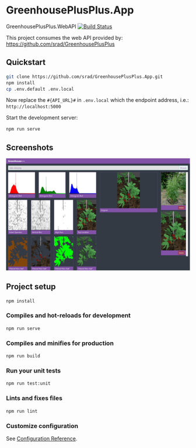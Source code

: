 # GreenhousePlusPlus.App

GreenhousePlusPlus.WebAPI
[![Build Status](https://jenkins.sedrad.com/buildStatus/icon?job=GreenhousePlusPlus.WebApi)](https://jenkins.sedrad.com/job/GreenhousePlusPlus.WebApi/)

This project consumes the web API provided by: https://github.com/srad/GreenhousePlusPlus

## Quickstart

```bash
git clone https://github.com/srad/GreenhousePlusPlus.App.git
npm install
cp .env.default .env.local
```

Now replace the `#{API_URL}#` in `.env.local` which the endpoint address, i.e.: `http://localhost:5000`

Start the development server:

```bash
npm run serve
```

## Screenshots

![](https://raw.githubusercontent.com/srad/GreenhousePlusPlus.App/master/docs/screenshot0.jpg)

## Project setup
```
npm install
```

### Compiles and hot-reloads for development
```
npm run serve
```

### Compiles and minifies for production
```
npm run build
```

### Run your unit tests
```
npm run test:unit
```

### Lints and fixes files
```
npm run lint
```

### Customize configuration
See [Configuration Reference](https://cli.vuejs.org/config/).
